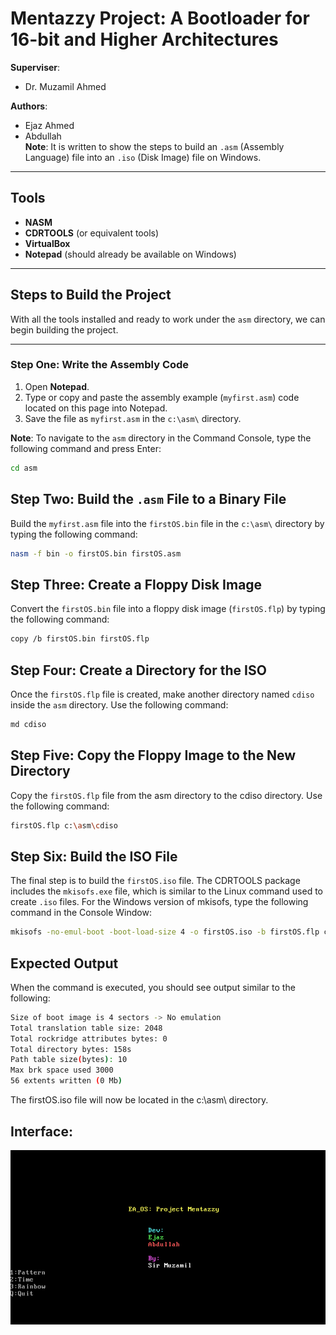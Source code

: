 # Mentazzy Project: A Bootloader for 16-bit and Higher Architectures
**Superviser**: <br>
- Dr. Muzamil Ahmed

**Authors**: <br>
- Ejaz Ahmed
- Abdullah  
**Note**: It is written to show the steps to build an `.asm` (Assembly Language) file into an `.iso` (Disk Image) file on Windows.

---

## Tools

- **NASM**
- **CDRTOOLS** (or equivalent tools)
- **VirtualBox**
- **Notepad** (should already be available on Windows)

---

## Steps to Build the Project

With all the tools installed and ready to work under the `asm` directory, we can begin building the project.

---

### Step One: Write the Assembly Code

1. Open **Notepad**.
2. Type or copy and paste the assembly example (`myfirst.asm`) code located on this page into Notepad.
3. Save the file as `myfirst.asm` in the `c:\asm\` directory.

**Note**: To navigate to the `asm` directory in the Command Console, type the following command and press Enter:

```bash
cd asm
```
## Step Two: Build the `.asm` File to a Binary File

Build the `myfirst.asm` file into the `firstOS.bin` file in the `c:\asm\` directory by typing the following command:

```bash
nasm -f bin -o firstOS.bin firstOS.asm
```
## Step Three: Create a Floppy Disk Image

Convert the `firstOS.bin` file into a floppy disk image (`firstOS.flp`) by typing the following command:

```bash
copy /b firstOS.bin firstOS.flp

```
## Step Four: Create a Directory for the ISO

Once the `firstOS.flp` file is created, make another directory named `cdiso` inside the `asm` directory. Use the following command:

```bash
md cdiso
```
## Step Five: Copy the Floppy Image to the New Directory

Copy the `firstOS.flp` file from the asm directory to the cdiso directory. Use the following command:

```bash
firstOS.flp c:\asm\cdiso
```
## Step Six: Build the ISO File

The final step is to build the `firstOS.iso` file. The CDRTOOLS package includes the `mkisofs.exe` file, which is similar to the Linux command used to create `.iso` files. For the Windows version of mkisofs, type the following command in the Console Window:

```bash
mkisofs -no-emul-boot -boot-load-size 4 -o firstOS.iso -b firstOS.flp cdiso/
```
## Expected Output

When the command is executed, you should see output similar to the following:

```bash
Size of boot image is 4 sectors -> No emulation
Total translation table size: 2048
Total rockridge attributes bytes: 0
Total directory bytes: 158s
Path table size(bytes): 10
Max brk space used 3000
56 extents written (0 Mb)
```
The firstOS.iso file will now be located in the c:\asm\ directory.
## Interface:
![The Interface](https://github.com/Ejaaz-Ahmed/Custom-BootLoader/blob/main/images/image_2025-01-12_164654001.png)

